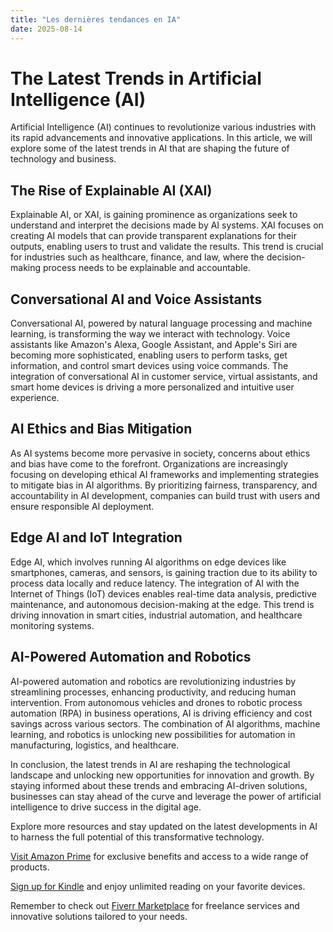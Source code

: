 ```yaml
---
title: "Les dernières tendances en IA"
date: 2025-08-14
---
```


# The Latest Trends in Artificial Intelligence (AI)

Artificial Intelligence (AI) continues to revolutionize various industries with its rapid advancements and innovative applications. In this article, we will explore some of the latest trends in AI that are shaping the future of technology and business.

## The Rise of Explainable AI (XAI)

Explainable AI, or XAI, is gaining prominence as organizations seek to understand and interpret the decisions made by AI systems. XAI focuses on creating AI models that can provide transparent explanations for their outputs, enabling users to trust and validate the results. This trend is crucial for industries such as healthcare, finance, and law, where the decision-making process needs to be explainable and accountable.

## Conversational AI and Voice Assistants

Conversational AI, powered by natural language processing and machine learning, is transforming the way we interact with technology. Voice assistants like Amazon's Alexa, Google Assistant, and Apple's Siri are becoming more sophisticated, enabling users to perform tasks, get information, and control smart devices using voice commands. The integration of conversational AI in customer service, virtual assistants, and smart home devices is driving a more personalized and intuitive user experience.

## AI Ethics and Bias Mitigation

As AI systems become more pervasive in society, concerns about ethics and bias have come to the forefront. Organizations are increasingly focusing on developing ethical AI frameworks and implementing strategies to mitigate bias in AI algorithms. By prioritizing fairness, transparency, and accountability in AI development, companies can build trust with users and ensure responsible AI deployment.

## Edge AI and IoT Integration

Edge AI, which involves running AI algorithms on edge devices like smartphones, cameras, and sensors, is gaining traction due to its ability to process data locally and reduce latency. The integration of AI with the Internet of Things (IoT) devices enables real-time data analysis, predictive maintenance, and autonomous decision-making at the edge. This trend is driving innovation in smart cities, industrial automation, and healthcare monitoring systems.

## AI-Powered Automation and Robotics

AI-powered automation and robotics are revolutionizing industries by streamlining processes, enhancing productivity, and reducing human intervention. From autonomous vehicles and drones to robotic process automation (RPA) in business operations, AI is driving efficiency and cost savings across various sectors. The combination of AI algorithms, machine learning, and robotics is unlocking new possibilities for automation in manufacturing, logistics, and healthcare.

In conclusion, the latest trends in AI are reshaping the technological landscape and unlocking new opportunities for innovation and growth. By staying informed about these trends and embracing AI-driven solutions, businesses can stay ahead of the curve and leverage the power of artificial intelligence to drive success in the digital age.

Explore more resources and stay updated on the latest developments in AI to harness the full potential of this transformative technology.

[Visit Amazon Prime](https://www.amazon.fr/amazonprime?_encoding=UTF8&primeCampaignId=prime_assoc_ft&tag=zenzen0d-21France) for exclusive benefits and access to a wide range of products.

[Sign up for Kindle](https://www.amazon.fr/kindle-dbs/hz/signup?tag=zenzen0d-21France) and enjoy unlimited reading on your favorite devices.

Remember to check out [Fiverr Marketplace](https://go.fiverr.com/visit/?bta=1071918&brand=fiverrmarketplace) for freelance services and innovative solutions tailored to your needs.